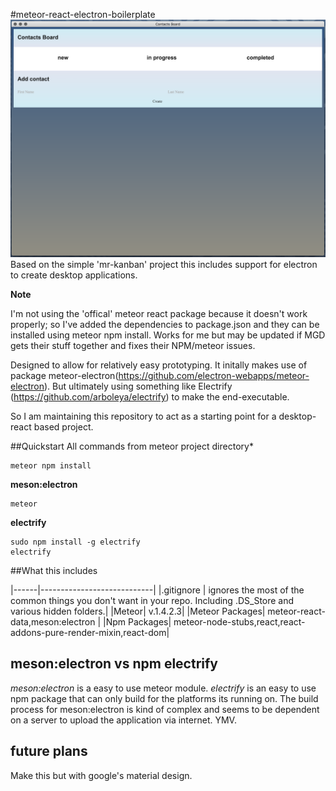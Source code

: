 #meteor-react-electron-boilerplate
![meteor react screenshot macosx](https://raw.githubusercontent.com/redcap3000/meteor-react-electron-boilerplate/master/meteor-react-screenshot.png)
Based on the simple 'mr-kanban' project this includes support for electron to create desktop applications.

**Note**

I'm not using the 'offical' meteor react package because it doesn't work properly; so I've added the dependencies to package.json and they can be installed using meteor npm install. Works for me but may be updated if MGD gets their stuff together and fixes their NPM/meteor issues. 

Designed to allow for relatively easy prototyping. It initally makes use of package meteor-electron(https://github.com/electron-webapps/meteor-electron). But ultimately using something like Electrify (https://github.com/arboleya/electrify) to make the end-executable.

So I am maintaining this repository to act as a starting point for a desktop-react based project.

##Quickstart
All commands from meteor project directory*

```
meteor npm install
```

**meson:electron**
```
meteor
```

**electrify**

```
sudo npm install -g electrify
electrify
```

##What this includes

|------|----------------------------|
|.gitignore | ignores the most of the common things you don't want in your repo. Including .DS_Store and various hidden folders.|
|Meteor| v.1.4.2.3|
|Meteor Packages| meteor-react-data,meson:electron |
|Npm Packages| meteor-node-stubs,react,react-addons-pure-render-mixin,react-dom|

## meson:electron vs npm electrify

*meson:electron* is a easy to use meteor module. *electrify* is an easy to use npm package that can only build for the platforms its running on. The build process for meson:electron is kind of complex and seems to be dependent on a server to upload the application via internet. YMV.

## future plans

Make this but with google's material design.